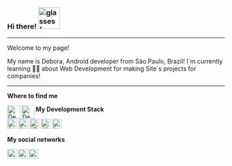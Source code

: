### Hi there! <img alt="glasses face" src="https://emojis.slackmojis.com/emojis/images/1531849430/4246/blob-sunglasses.gif?1531849430" width="50" />
____________________________________________________________________________________________________________________________________________________

Welcome to my page! 

My name is Debora, Android developer from São Paulo, Brazil!
I´m currently learning 👩‍💻 about Web Development for making Site´s projects for companies!

____________________________________________________________________________________________________________________________________________________

**Where to find me**
<!-- Contatos -->
<a href="<deh.ballerini@gmail.com/>">
<img align="left" alt="Debora´s Gmail" width="30px" src="https://img.shields.io/badge/Gmail-D14836?style=for-the-badge&logo=gmail&logoColor=white" />
  </a>

<a href="<https://www.linkedin.com/in/deboraballerinihorta/>">
<img align="left" alt="Debora´s LinkedIn" width="30px" src="https://img.shields.io/badge/LinkedIn-0077B5?style=for-the-badge&logo=linkedin&logoColor=white" />
  </a>

**My Development Stack**
  <!-- Stacks -->
<code><img alt="Java" height="22" src="https://img.shields.io/badge/Java-ED8B00?style=for-the-badge&logo=java&logoColor=white"></code>
<code><img alt="JavaScript" height="22" src="https://img.shields.io/badge/JavaScript-323330?style=for-the-badge&logo=javascript&logoColor=F7DF1E"></code>
<code><img alt="HTML5" height="22" src="https://img.shields.io/badge/HTML5-E34F26?style=for-the-badge&logo=html5&logoColor=white"></code>
<code><img alt="CSS3" height="22" src="https://img.shields.io/badge/CSS3-1572B6?style=for-the-badge&logo=css3&logoColor=white"></code>
<code><img alt="Python" height="22" src="https://img.shields.io/badge/Python-3776AB?style=for-the-badge&logo=python&logoColor=white"></code>

**My social networks**
<!-- Contatos -->
<a href="<https://twitter.com/deborabhorta/>">
<img align="left" alt="Debora´s Twitter" width="22px" src="https://img.shields.io/badge/Twitter-1DA1F2?style=for-the-badge&logo=twitter&logoColor=white" />
  </a>

<a href="<https://www.instagram.com/dehballerinihorta/>">
<img align="left" alt="Debora´s Instagram" width="22px" src="https://img.shields.io/badge/Instagram-E4405F?style=for-the-badge&logo=instagram&logoColor=white" />
  </a>
  
<a href="<https://www.facebook.com/debora.bah.9083>">
<img align="left" alt="Debora´s Facebook" width="22px" src="https://img.shields.io/badge/Facebook-1877F2?style=for-the-badge&logo=facebook&logoColor=white" />
  </a>
<!--
**DeboraBallHor/DeboraBallHor** is a ✨ _special_ ✨ repository because its `README.md` (this file) appears on your GitHub profile.

<!-- 

- 🌱 I’m currently learning ...
- 👯 I’m looking to collaborate on ...
- 🤔 I’m looking for help with ...
- 💬 Ask me about ...
- 📫 How to reach me: ...
- 😄 Pronouns: ...
- ⚡ Fun fact: ...
-->
